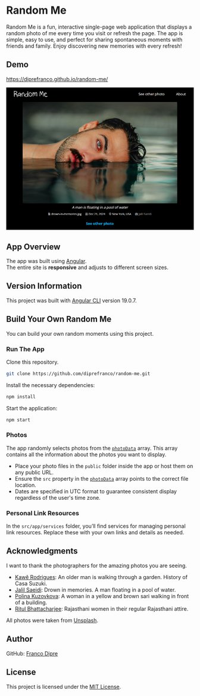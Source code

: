 # Random Me
Random Me is a fun, interactive single-page web application that displays a random photo of me every time you visit or refresh the page. The app is simple, easy to use, and perfect for sharing spontaneous moments with friends and family. Enjoy discovering new memories with every refresh!

## Demo
https://diprefranco.github.io/random-me/

![Website Screenshot](https://github.com/diprefranco/random-me/blob/main/public/assets/images/website-screenshot.png)

## App Overview
The app was built using [Angular](https://angular.dev/).<br />
The entire site is **responsive** and adjusts to different screen sizes.

## Version Information
This project was built with [Angular CLI](https://github.com/angular/angular-cli) version 19.0.7.

## Build Your Own Random Me
You can build your own random moments using this project.

### Run The App
Clone this repository.

```bash
git clone https://github.com/diprefranco/random-me.git
```

Install the necessary dependencies:

```bash
npm install
```

Start the application:

```bash
npm start
```

### Photos
The app randomly selects photos from the [`photoData`](https://github.com/diprefranco/random-me/blob/main/src/app/data/photo.data.ts) array. This array contains all the information about the photos you want to display.<br />
- Place your photo files in the `public` folder inside the app or host them on any public URL.
- Ensure the `src` property in the [`photoData`](https://github.com/diprefranco/random-me/blob/main/src/app/data/photo.data.ts) array points to the correct file location.
- Dates are specified in UTC format to guarantee consistent display regardless of the user's time zone.

### Personal Link Resources
In the `src/app/services` folder, you’ll find services for managing personal link resources. Replace these with your own links and details as needed.

## Acknowledgments
I want to thank the photographers for the amazing photos you are seeing.
- [Kawê Rodrigues](https://unsplash.com/@kawerodriguess): An older man is walking through a garden. History of Casa Suzuki.
- [Jalil Saeidi](https://unsplash.com/@jalil_sd): Drown in memories. A man floating in a pool of water.
- [Polina Kuzovkova](https://unsplash.com/@p_kuzovkova): A woman in a yellow and brown sari walking in front of a building.
- [Ritul Bhattacharjee](https://unsplash.com/@rd_ritul7): Rajasthani women in their regular Rajasthani attire.

All photos were taken from [Unsplash](https://unsplash.com/).

## Author
GitHub: [Franco Dipre](https://github.com/diprefranco/)

## License
This project is licensed under the [MIT License](LICENSE).
